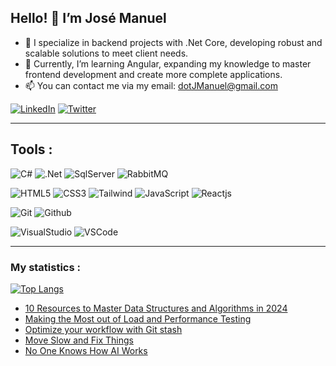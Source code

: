 ## Hello! 👋 I’m José Manuel
- 🔭 I specialize in backend projects with .Net Core, developing robust and scalable solutions to meet client needs.
- 🌱 Currently, I’m learning Angular, expanding my knowledge to master frontend development and create more complete applications.
- 📫 You can contact me via my email: dotJManuel@gmail.com


[![LinkedIn](https://img.shields.io/badge/LinkedIn-0077B5?style=for-the-badge&logo=linkedin&logoColor=white&labelColor=101010)](https://www.linkedin.com/in/dotjmanuel) 
[![Twitter](https://img.shields.io/badge/Twitter-1DA1F2?style=for-the-badge&logo=twitter&logoColor=white&labelColor=101010)](https://twitter.com/dotJManuel) 

---

## Tools :

![C#](https://img.shields.io/badge/C%23-239120?style=for-the-badge&logo=c-sharp&logoColor=white)
![.Net](https://img.shields.io/badge/.NET-5C2D91?style=for-the-badge&logo=.net&logoColor=white)
![SqlServer](https://img.shields.io/badge/Microsoft%20SQL%20Server-CC2927?style=for-the-badge&logo=microsoft%20sql%20server&logoColor=white)
![RabbitMQ](https://img.shields.io/badge/rabbitmq-%23FF6600.svg?&style=for-the-badge&logo=rabbitmq&logoColor=white)

![HTML5](https://img.shields.io/badge/HTML5-E34F26?style=for-the-badge&logo=html5&logoColor=white)
![CSS3](https://img.shields.io/badge/CSS3-1572B6?style=for-the-badge&logo=css3&logoColor=white)
![Tailwind](https://img.shields.io/badge/Tailwind_CSS-38B2AC?style=for-the-badge&logo=tailwind-css&logoColor=white)
![JavaScript](https://img.shields.io/badge/JavaScript-F7DF1E?style=for-the-badge&logo=javascript&logoColor=black)
![Reactjs](https://img.shields.io/badge/React-20232A?style=for-the-badge&logo=react&logoColor=61DAFB)

![Git](https://img.shields.io/badge/-Git-F05032?style=for-the-badge&logo=git&logoColor=white)
![Github](https://img.shields.io/badge/GitHub-100000?style=for-the-badge&logo=github&logoColor=white)

![VisualStudio](https://img.shields.io/badge/Visual_Studio-5C2D91?style=for-the-badge&logo=visual%20studio&logoColor=white)
![VSCode](https://img.shields.io/badge/-Visual%20Studio%20Code-0078d7?style=for-the-badge&logo=visualstudiocode&logoColor=white)

---

### My statistics :
[![Top Langs](https://github-readme-stats-sigma-five.vercel.app/api/top-langs/?username=dotJManuel&layout=compact&theme=prussian)](https://github.com/sudheerj/github-readme-stats)


<!-- daily.dev BOOKMARKS:START -->
- [10 Resources to Master Data Structures and Algorithms in 2024](https://app.daily.dev/posts/MPEgKGqkI?utm_source=rss&utm_medium=bookmarks&utm_campaign=kgtp1YC5in2i4ZQAZj8W2)
- [Making the Most out of Load and Performance Testing](https://app.daily.dev/posts/jZzwasrcE?utm_source=rss&utm_medium=bookmarks&utm_campaign=kgtp1YC5in2i4ZQAZj8W2)
- [Optimize your workflow with Git stash](https://app.daily.dev/posts/q9rgvmlzw?utm_source=rss&utm_medium=bookmarks&utm_campaign=kgtp1YC5in2i4ZQAZj8W2)
- [Move Slow and Fix Things](https://app.daily.dev/posts/hfRWjCWTP?utm_source=rss&utm_medium=bookmarks&utm_campaign=kgtp1YC5in2i4ZQAZj8W2)
- [No One Knows How AI Works](https://app.daily.dev/posts/NcGjEYBNF?utm_source=rss&utm_medium=bookmarks&utm_campaign=kgtp1YC5in2i4ZQAZj8W2)
<!-- daily.dev BOOKMARKS:END -->
